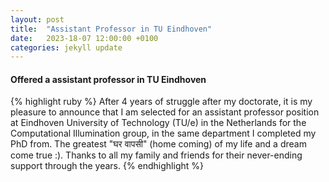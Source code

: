 ```yaml
---
layout: post
title:  "Assistant Professor in TU Eindhoven"
date:   2023-18-07 12:00:00 +0100
categories: jekyll update
---
```



<h4>Offered a assistant professor in TU Eindhoven</h4>
{% highlight ruby %}
After 4 years of struggle after my doctorate, it is my pleasure to announce that I am selected for an assistant professor position at
Eindhoven University of Technology (TU/e) in the Netherlands for the Computational Illumination group, in the same department I completed my PhD from.
The greatest "घर वापसी" (home coming) of my life and a dream come true :). Thanks to all my family and friends for their never-ending support through the years.
{% endhighlight %}
